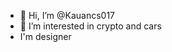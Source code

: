 - 👋 Hi, I’m @Kauancs017
- 👀 I’m interested in crypto and cars
- I'm designer
  
<!---
Kauancs017/Kauancs017 is a ✨ special ✨ repository because its `README.md` (this file) appears on your GitHub profile.
You can click the Preview link to take a look at your changes.
--->
